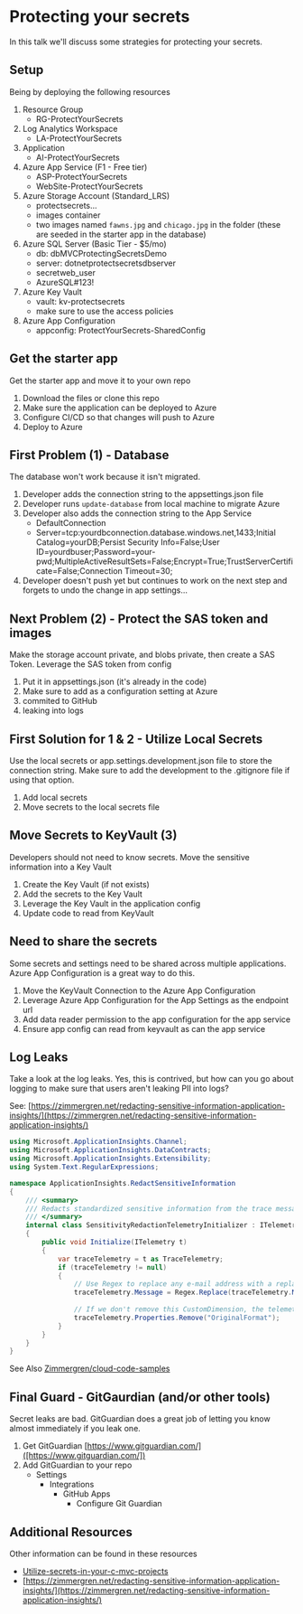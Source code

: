 # Protecting your secrets

In this talk we'll discuss some strategies for protecting your secrets.

## Setup

Being by deploying the following resources

1. Resource Group
    - RG-ProtectYourSecrets
1. Log Analytics Workspace
    - LA-ProtectYourSecrets
1. Application 
    - AI-ProtectYourSecrets
1. Azure App Service (F1 - Free tier)
    - ASP-ProtectYourSecrets
    - WebSite-ProtectYourSecrets
1. Azure Storage Account (Standard_LRS)
    - protectsecrets...
    - images container
    - two images named `fawns.jpg` and `chicago.jpg` in the folder (these are seeded in the starter app in the database)
1. Azure SQL Server (Basic Tier - $5/mo)
    - db: dbMVCProtectingSecretsDemo
    - server: dotnetprotectsecretsdbserver
    - secretweb_user 
    - AzureSQL#123! 
1. Azure Key Vault
    - vault: kv-protectsecrets
    - make sure to use the access policies
1. Azure App Configuration
    - appconfig: ProtectYourSecrets-SharedConfig

## Get the starter app

Get the starter app and move it to your own repo

1. Download the files or clone this repo
1. Make sure the application can be deployed to Azure
1. Configure CI/CD so that changes will push to Azure 
1. Deploy to Azure

## First Problem (1) - Database

The database won't work because it isn't migrated.

1. Developer adds the connection string to the appsettings.json file
1. Developer runs `update-database` from local machine to migrate Azure
1. Developer also adds the connection string to the App Service
    - DefaultConnection
    - Server=tcp:yourdbconnection.database.windows.net,1433;Initial Catalog=yourDB;Persist Security Info=False;User ID=yourdbuser;Password=your-pwd;MultipleActiveResultSets=False;Encrypt=True;TrustServerCertificate=False;Connection Timeout=30;
1. Developer doesn't push yet but continues to work on the next step and forgets to undo the change in app settings...

## Next Problem (2) - Protect the SAS token and images

Make the storage account private, and blobs private, then create a SAS Token.  Leverage the SAS token from config

1. Put it in appsettings.json (it's already in the code)
1. Make sure to add as a configuration setting at Azure
1. commited to GitHub
1. leaking into logs

## First Solution for 1 & 2 - Utilize Local Secrets

Use the local secrets or app.settings.development.json file to store the connection string.  Make sure to add the development to the .gitignore file if using that option.

1. Add local secrets
1. Move secrets to the local secrets file

## Move Secrets to KeyVault (3) 

Developers should not need to know secrets.  Move the sensitive information into a Key Vault

1. Create the Key Vault (if not exists)
1. Add the secrets to the Key Vault
1. Leverage the Key Vault in the application config
1. Update code to read from KeyVault

## Need to share the secrets

Some secrets and settings need to be shared across multiple applications.  Azure App Configuration is a great way to do this.

1. Move the KeyVault Connection to the Azure App Configuration
1. Leverage Azure App Configuration for the App Settings as the endpoint url
1. Add data reader permission to the app configuration for the app service
1. Ensure app config can read from keyvault as can the app service

## Log Leaks

Take a look at the log leaks.  Yes, this is contrived, but how can you go about logging to make sure that users aren't leaking PII into logs?

See: [https://zimmergren.net/redacting-sensitive-information-application-insights/](https://zimmergren.net/redacting-sensitive-information-application-insights/)  

```c#
using Microsoft.ApplicationInsights.Channel;
using Microsoft.ApplicationInsights.DataContracts;
using Microsoft.ApplicationInsights.Extensibility;
using System.Text.RegularExpressions;

namespace ApplicationInsights.RedactSensitiveInformation
{
    /// <summary>
    /// Redacts standardized sensitive information from the trace messages.
    /// </summary>
    internal class SensitivityRedactionTelemetryInitializer : ITelemetryInitializer
    {
        public void Initialize(ITelemetry t)
        {
            var traceTelemetry = t as TraceTelemetry;
            if (traceTelemetry != null)
            {
                // Use Regex to replace any e-mail address with a replacement string.
                traceTelemetry.Message = Regex.Replace(traceTelemetry.Message, @"\w+([-+.]\w+)*@\w+([-.]\w+)*\.\w+([-.]\w+)*", "[PII REDACTED]");
                
                // If we don't remove this CustomDimension, the telemetry message will still contain the PII in the "OriginalFormat" property.
                traceTelemetry.Properties.Remove("OriginalFormat");
            }
        }
    }
}
```

See Also [Zimmergren/cloud-code-samples](https://github.com/Zimmergren/cloud-code-samples/tree/main/ApplicationInsights.RedactSensitiveInformation/ApplicationInsights.RedactSensitiveInformation?ref=zimmergren.net&WT.mc_id=tozimmergren&utm_campaign=zimmergren&utm_medium=blog&utm_source=zimmergren)  

## Final Guard - GitGaurdian (and/or other tools)

Secret leaks are bad. GitGuardian does a great job of letting you know almost immediately if you leak one.

1. Get GitGuardian [https://www.gitguardian.com/]([https://www.gitguardian.com/])
1. Add GitGuardian to your repo
    - Settings
        - Integrations
            - GitHub Apps
                - Configure Git Guardian

## Additional Resources

Other information can be found in these resources

- [Utilize-secrets-in-your-c-mvc-projects](https://training.majorguidancesolutions.com/blog/c-advent-2022-utilize-secrets-in-your-c-mvc-projects)
- [https://zimmergren.net/redacting-sensitive-information-application-insights/](https://zimmergren.net/redacting-sensitive-information-application-insights/)  

